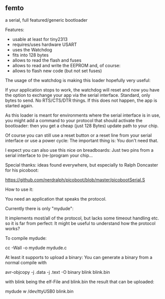 femto
-----

a serial, full featured/generic bootloader

Features:
  - usable at least for tiny2313
  - requires/uses hardware USART 
  - uses the Watchdog
  - fits into 128 bytes
  - allows to read the flash and fuses
  - allows to read and write the EEPROM
  and, of course: 
  - allows to flash new code (but not set fuses)

The usage of the watchdog is making this loader hopefully very useful:

If your application stops to work, the watchdog will reset
and now you have the option to exchange your app via the
serial interface. Standard, only bytes to send.  No RTS/CTS/DTR things.
If this does not happen, the app is started again.

As this loader is meant for environments where the serial
interface is in use, you might add a command to your protocol
that should activate the bootloader: then you get a cheap
(just 128 Bytes)  update path to your chip.

Of course you can still use a reset button or a reset line
from your serial interface or use a power cycle:
The important thing is: You don't need that.

I expect you can also use this nice on breadboards:
Just two pins from a serial interface to (re-)program your
chip...

Special thanks:
ideas found everywhere, but especially to Ralph Doncaster for 
his picoboot:

  https://github.com/nerdralph/picoboot/blob/master/picobootSerial.S


How to use it:

You need an application that speaks the protocol.

Currently there is only "mydude": 

It implements most/all of the protocol, but lacks some timeout handling etc.
so it is far from perfect: It might be useful to understand how the protocol works?

To compile mydude:

  cc -Wall -o mydude mydude.c

At least it supports to upload a binary:
You can generate a binary from a normal compile with

  avr-objcopy -j .data -j .text -O binary blink blink.bin

with blink being the elf-File and blink.bin the result that
can be uploaded:

  mydude w /dev/ttyUSB0 blink.bin


